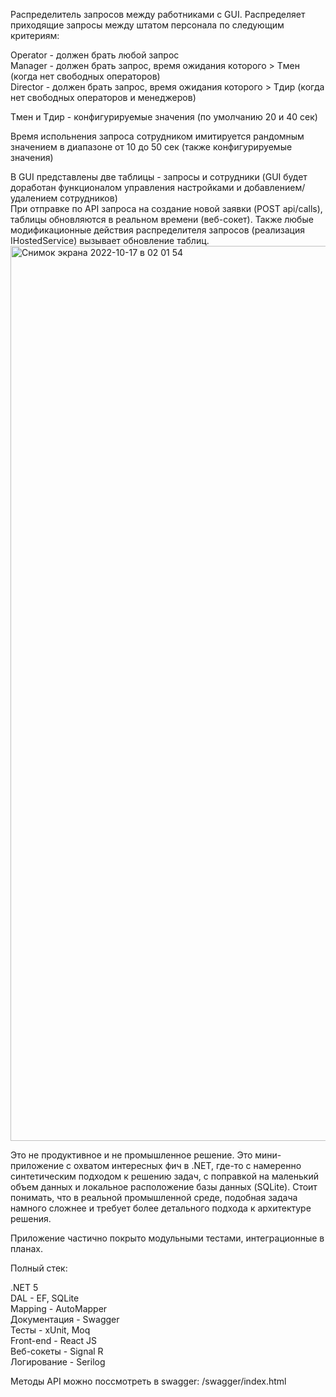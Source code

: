 Распределитель запросов между работниками с GUI.
Распределяет приходящие запросы между штатом персонала по следующим критериям:

Operator - должен брать любой запрос\
Manager - должен брать запрос, время ожидания которого > Tмен (когда нет свободных операторов)\
Director - должен брать запрос, время ожидания которого > Tдир (когда нет свободных операторов и менеджеров)

Tмен и Тдир - конфигурируемые значения (по умолчанию 20 и 40 сек)

Время испольнения запроса сотрудником имитируется рандомным значением в диапазоне от 10 до 50 сек (также конфигурируемые значения)

В GUI представлены две таблицы - запросы и сотрудники (GUI будет доработан функционалом управления настройками и добавлением/удалением сотрудников)\
При отправке по API запроса на создание новой заявки (POST api/calls), таблицы обновляются в реальном времени (веб-сокет). Также любые модификационные действия распределителя запросов (реализация IHostedService) вызывает обновление таблиц.
<img width="1432" alt="Снимок экрана 2022-10-17 в 02 01 54" src="https://user-images.githubusercontent.com/14348827/196062688-34204cc1-77f9-49af-bb74-86dfa279058e.png">

Это не продуктивное и не промышленное решение. 
Это мини-приложение с охватом интересных фич в .NET, где-то с намеренно синтетическим подходом к решению задач, с поправкой на маленький объем данных и локальное расположение базы данных (SQLite).
Стоит понимать, что в реальной промышленной среде, подобная задача намного сложнее и требует более детального подхода к архитектуре решения.

Приложение частично покрыто модульными тестами, интеграционные в планах. 

Полный стек:

.NET 5\
DAL - EF, SQLite\
Mapping - AutoMapper\
Документация - Swagger\
Тесты - xUnit, Moq\
Front-end - React JS\
Веб-сокеты - Signal R\
Логирование - Serilog

Методы API можно поссмотреть в swagger:
/swagger/index.html

